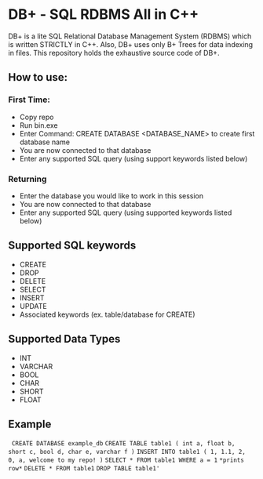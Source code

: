 # DB+ - SQL RDBMS All in C++
DB+ is a lite SQL Relational Database Management System (RDBMS) which is written STRICTLY in C++. Also, DB+ uses only B+ Trees for data indexing in files.
This repository holds the exhaustive source code of DB+. 
## How to use:
### First Time:
- Copy repo
- Run bin.exe
- Enter Command: CREATE DATABASE <DATABASE_NAME> to create first database name
- You are now connected to that database
- Enter any supported SQL query (using support keywords listed below)
### Returning
- Enter the database you would like to work in this session
- You are now connected to that database
- Enter any supported SQL query (using supported keywords listed below)

## Supported SQL keywords
- CREATE
- DROP
- DELETE
- SELECT
- INSERT
- UPDATE
- Associated keywords (ex. table/database for CREATE)
## Supported Data Types
- INT
- VARCHAR
- BOOL
- CHAR
- SHORT
- FLOAT
## Example
`
CREATE DATABASE example_db`
`CREATE TABLE table1 ( int a, float b, short c, bool d, char e, varchar f )`
`INSERT INTO table1 ( 1, 1.1, 2, 0, a, welcome to my repo! )`
`SELECT * FROM table1 WHERE a = 1`
`*prints row*`
`DELETE * FROM table1`
`DROP TABLE table1'
`
